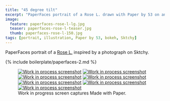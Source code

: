 ```yaml
---
title: "45 degree tilt"
excerpt: "PaperFaces portrait of a Rose L. drawn with Paper by 53 on an iPad."
image: 
  feature: paperfaces-rose-l-lg.jpg
  teaser: paperfaces-rose-l-teaser.jpg
  thumb: paperfaces-rose-l-150.jpg
tags: [portrait, illustration, Paper by 53, bokeh, Sktchy]
---
```


PaperFaces portrait of a [Rose L.](http://sktchy.com/Bf0pYC) inspired by a photograph on Sktchy.

{% include boilerplate/paperfaces-2.md %}

<figure class="third">
  <a href="{{ site.url }}/assets/images/paperfaces-rose-l-process-1-lg.jpg"><img src="{{ site.url }}/assets/images/paperfaces-rose-l-process-1-600.jpg" alt="Work in process screenshot"></a>
  <a href="{{ site.url }}/assets/images/paperfaces-rose-l-process-2-lg.jpg"><img src="{{ site.url }}/assets/images/paperfaces-rose-l-process-2-600.jpg" alt="Work in process screenshot"></a>
  <a href="{{ site.url }}/assets/images/paperfaces-rose-l-process-3-lg.jpg"><img src="{{ site.url }}/assets/images/paperfaces-rose-l-process-3-600.jpg" alt="Work in process screenshot"></a>
  <a href="{{ site.url }}/assets/images/paperfaces-rose-l-process-4-lg.jpg"><img src="{{ site.url }}/assets/images/paperfaces-rose-l-process-4-600.jpg" alt="Work in process screenshot"></a>
  <a href="{{ site.url }}/assets/images/paperfaces-rose-l-process-5-lg.jpg"><img src="{{ site.url }}/assets/images/paperfaces-rose-l-process-5-600.jpg" alt="Work in process screenshot"></a>
  <a href="{{ site.url }}/assets/images/paperfaces-rose-l-process-6-lg.jpg"><img src="{{ site.url }}/assets/images/paperfaces-rose-l-process-6-600.jpg" alt="Work in process screenshot"></a>
  <a href="{{ site.url }}/assets/images/paperfaces-rose-l-process-7-lg.jpg"><img src="{{ site.url }}/assets/images/paperfaces-rose-l-process-7-600.jpg" alt="Work in process screenshot"></a>
  <figcaption>Work in progress screen captures Made with Paper.</figcaption>
</figure>
